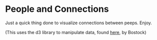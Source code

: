 # People and Connections

Just a quick thing done to visualize connections between peeps. Enjoy.

(This uses the d3 library to manipulate data, found [here](http://d3js.org/), by Bostock)